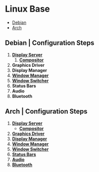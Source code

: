 # Linux Base
* [Debian](#debian--configuration-steps)
* [Arch](#arch--configuration-steps)

## Debian | Configuration Steps
1. [**Display Server**](Debian/displayServerProtocol.md)
    1. [**Compositor**](Debian/compositor.md)
1. **Graphics Driver**
1. **Display Manager**
1. [**Window Manager**](Debian/windowManager.md)
1. [**Window Switcher**](Debian/windowSwitcher.md)
1. **Status Bars**
1. **Audio**
1. **Bluetooth**

## Arch | Configuration Steps
1. [**Display Server**](Arch/displayServerProtocol.md)
    - [**Compositor**](Arch/compositor.md)
1. [**Graphics Driver**](Arch/graphicsDriver.md)
1. [**Display Manager**](Arch/displayManager.md)
1. [**Window Manager**](Arch/windowManager.md)
1. [**Window Switcher**](Arch/windowSwitcher.md)
1. [**Status Bars**](Arch/statusBars.md)
1. [**Audio**](Arch/audio.md)
1. [**Bluetooth**](Arch/bluetooth.md)